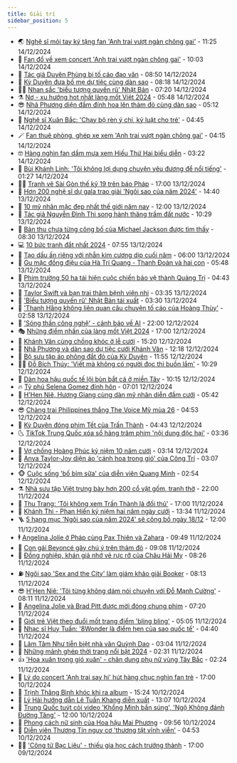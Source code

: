 ```yaml
---
title: Giải trí
sidebar_position: 5
---
```


<!-- vnexpress-giai-tri:START -->
- 🌏 [Nghệ sĩ mỏi tay ký tặng fan &#39;Anh trai vượt ngàn chông gai&#39;](https://vnexpress.net/nghe-si-moi-tay-ky-tang-fan-anh-trai-vuot-ngan-chong-gai-4827888.html) - 11:25 14/12/2024
- 💫 [Fan đổ về xem concert &#39;Anh trai vượt ngàn chông gai&#39;](https://vnexpress.net/fan-do-ve-xem-concert-anh-trai-vuot-ngan-chong-gai-4827868.html) - 10:03 14/12/2024
- 🌮 [Tác giả Duyên Phùng bị tố cáo đạo văn](https://vnexpress.net/tac-gia-duyen-phung-bi-to-cao-dao-van-4827832.html) - 08:50 14/12/2024
- 🧠 [Kỳ Duyên đưa bố mẹ dự tiệc cùng dàn sao](https://vnexpress.net/ky-duyen-dua-bo-me-du-tiec-cung-dan-sao-vnepre-4827825.html) - 08:18 14/12/2024
- 👨‍🏫 [Nhan sắc &#39;biểu tượng quyến rũ&#39; Nhật Bản](https://vnexpress.net/nhan-sac-bieu-tuong-quyen-ru-nhat-ban-vnepre-4827763.html) - 07:20 14/12/2024
- ⚗️ [Nơ - xu hướng hot nhất làng mốt Việt 2024](https://vnexpress.net/no-xu-huong-hot-nhat-lang-mot-viet-2024-4827791.html) - 05:48 14/12/2024
- 😎 [Nhã Phương diện đầm đính hoa lên thảm đỏ cùng dàn sao](https://vnexpress.net/nha-phuong-dien-dam-dinh-hoa-len-tham-do-cung-dan-sao-vnepre-4827771.html) - 05:12 14/12/2024
- 🫣 [Nghệ sĩ Xuân Bắc: &#39;Chạy bộ rèn ý chí, kỷ luật cho trẻ&#39;](https://vnexpress.net/nghe-si-xuan-bac-chay-bo-ren-y-chi-ky-luat-cho-tre-4827741.html) - 04:45 14/12/2024
- 🪄 [Fan thuê phòng, ghép xe xem &#39;Anh trai vượt ngàn chông gai&#39;](https://vnexpress.net/fan-thue-phong-ghep-xe-xem-anh-trai-vuot-ngan-chong-gai-4827716.html) - 04:15 14/12/2024
- 🤓 [Hàng nghìn fan dầm mưa xem Hiếu Thứ Hai biểu diễn](https://vnexpress.net/hang-nghin-fan-dam-mua-xem-hieu-thu-hai-bieu-dien-4827717.html) - 03:22 14/12/2024
- 🫶 [Bùi Khánh Linh: &#39;Tôi không lợi dụng chuyện yêu đương để nổi tiếng&#39;](https://vnexpress.net/bui-khanh-linh-toi-khong-loi-dung-chuyen-yeu-duong-de-noi-tieng-vnepre-4826408.html) - 01:27 14/12/2024
- 🧑‍🏫 [Tranh vẽ Sài Gòn thế kỷ 19 trên báo Pháp](https://vnexpress.net/tranh-ve-sai-gon-the-ky-19-tren-bao-phap-4824836.html) - 17:00 13/12/2024
- 🦄 [Hơn 200 nghệ sĩ dự gala trao giải &#39;Ngôi sao của năm 2024&#39;](https://vnexpress.net/hon-200-nghe-si-du-gala-trao-giai-ngoi-sao-cua-nam-2024-4827635.html) - 14:40 13/12/2024
- 💫 [10 mỹ nhân mặc đẹp nhất thế giới năm nay](https://vnexpress.net/10-my-nhan-mac-dep-nhat-the-gioi-nam-nay-4827322.html) - 12:00 13/12/2024
- 🎊 [Tác giả Nguyễn Đình Thi song hành thăng trầm đất nước](https://vnexpress.net/tac-gia-nguyen-dinh-thi-song-hanh-thang-tram-dat-nuoc-vnepre-4827440.html) - 10:29 13/12/2024
- 👹 [Bản thu chưa từng công bố của Michael Jackson được tìm thấy](https://vnexpress.net/ban-thu-chua-tung-cong-bo-cua-michael-jackson-duoc-tim-thay-4827355.html) - 08:30 13/12/2024
- 💻 [10 bức tranh đắt nhất 2024](https://vnexpress.net/10-buc-tranh-dat-nhat-2024-4826823.html) - 07:55 13/12/2024
- 🤡 [Tạo dấu ấn riêng với nhẫn kim cương dịp cuối năm](https://vnexpress.net/tao-dau-an-rieng-voi-nhan-kim-cuong-dip-cuoi-nam-4827105.html) - 06:00 13/12/2024
- 🥰 [Gu mặc đồng điệu của Hà Trí Quang - Thanh Đoàn và hai con](https://vnexpress.net/gu-mac-dong-dieu-cua-ha-tri-quang-thanh-doan-va-hai-con-4825618.html) - 05:48 13/12/2024
- 🚀 [Phim trường 50 ha tái hiện cuộc chiến bảo vệ thành Quảng Trị](https://vnexpress.net/phim-truong-50-ha-tai-hien-cuoc-chien-bao-ve-thanh-quang-tri-4826039.html) - 04:43 13/12/2024
- 📝 [Taylor Swift và bạn trai thăm bệnh viện nhi](https://vnexpress.net/taylor-swift-va-ban-trai-tham-benh-vien-nhi-4827260.html) - 03:35 13/12/2024
- 🐲 [&#39;Biểu tượng quyến rũ&#39; Nhật Bản tái xuất](https://vnexpress.net/bieu-tuong-quyen-ru-nhat-ban-tai-xuat-vnepre-4827273.html) - 03:30 13/12/2024
- 🎃 [&#39;Thanh Hằng không liên quan câu chuyện tố cáo của Hoàng Thùy&#39;](https://vnexpress.net/thanh-hang-khong-lien-quan-cau-chuyen-to-cao-cua-hoang-thuy-4827142.html) - 02:58 13/12/2024
- 🤠 [&#39;Sóng thần công nghệ&#39; - cảnh báo về AI](https://vnexpress.net/song-than-cong-nghe-canh-bao-ve-ai-4827081.html) - 22:00 12/12/2024
- 🎭 [Những điểm nhấn của làng mốt Việt 2024](https://vnexpress.net/nhung-diem-nhan-cua-lang-mot-viet-2024-4826907.html) - 17:00 12/12/2024
- 🧰 [Khánh Vân cùng chồng khóc ở lễ cưới](https://vnexpress.net/khanh-van-cung-chong-khoc-o-le-cuoi-vnepre-4827161.html) - 15:20 12/12/2024
- 🦍 [Nhã Phương và dàn sao dự tiệc cưới Khánh Vân](https://vnexpress.net/nha-phuong-va-dan-sao-du-tiec-cuoi-khanh-van-vnepre-4827138.html) - 12:18 12/12/2024
- 🌝 [Bộ sưu tập áo phông đắt đỏ của Kỳ Duyên](https://vnexpress.net/bo-suu-tap-ao-phong-dat-do-cua-ky-duyen-4826623.html) - 11:55 12/12/2024
- 🧑‍💻 [Đỗ Bích Thúy: &#39;Viết mà không có người đọc thì buồn lắm&#39;](https://vnexpress.net/do-bich-thuy-viet-ma-khong-co-nguoi-doc-thi-buon-lam-vnepre-4825986.html) - 10:29 12/12/2024
- 🥸 [Dàn hoa hậu quốc tế lội bùn bắt cá ở miền Tây](https://vnexpress.net/dan-hoa-hau-quoc-te-loi-bun-bat-ca-o-mien-tay-vnepre-4827046.html) - 10:15 12/12/2024
- 🔥 [Tỷ phú Selena Gomez đính hôn](https://vnexpress.net/ty-phu-selena-gomez-dinh-hon-4826934.html) - 07:01 12/12/2024
- 🐎 [H&#39;Hen Niê, Hương Giang cùng dàn mỹ nhân diễn đầm cưới](https://vnexpress.net/h-hen-nie-huong-giang-cung-dan-my-nhan-dien-dam-cuoi-4826855.html) - 05:42 12/12/2024
- 😎 [Chàng trai Philippines thắng The Voice Mỹ mùa 26](https://vnexpress.net/chang-trai-philippines-thang-the-voice-my-mua-26-4826864.html) - 04:53 12/12/2024
- 🦄 [Kỳ Duyên đóng phim Tết của Trấn Thành](https://vnexpress.net/ky-duyen-dong-phim-tet-cua-tran-thanh-4826912.html) - 04:43 12/12/2024
- 🌜 [TikTok Trung Quốc xóa sổ hàng trăm phim &#39;nội dung độc hại&#39;](https://vnexpress.net/tiktok-trung-quoc-xoa-so-hang-tram-phim-noi-dung-doc-hai-4826833.html) - 03:36 12/12/2024
- 🚦 [Vợ chồng Hoàng Phúc kỷ niệm 10 năm cưới](https://vnexpress.net/vo-chong-hoang-phuc-ky-niem-10-nam-cuoi-4826089.html) - 03:14 12/12/2024
- 🧐 [Anya Taylor-Joy diện áo &#39;cánh hoa trong gió&#39; của Công Trí](https://vnexpress.net/anya-taylor-joy-dien-ao-canh-hoa-trong-gio-cua-cong-tri-4826847.html) - 03:07 12/12/2024
- 🐵 [Cuộc sống &#39;bố bỉm sữa&#39; của diễn viên Quang Minh](https://vnexpress.net/cuoc-song-bo-bim-sua-cua-dien-vien-quang-minh-4826662.html) - 02:54 12/12/2024
- ⚗️ [Nhà sưu tập Việt trưng bày hơn 200 cổ vật gốm, tranh thờ](https://vnexpress.net/nha-suu-tap-viet-trung-bay-hon-200-co-vat-gom-tranh-tho-4825679.html) - 22:00 11/12/2024
- 👺 [Thu Trang: &#39;Tôi không xem Trấn Thành là đối thủ&#39;](https://vnexpress.net/thu-trang-toi-khong-xem-tran-thanh-la-doi-thu-4826351.html) - 17:00 11/12/2024
- 🌊 [Khánh Thi - Phan Hiển kỷ niệm hai năm ngày cưới](https://vnexpress.net/khanh-thi-phan-hien-ky-niem-hai-nam-ngay-cuoi-4826660.html) - 13:34 11/12/2024
- 🪜 [5 hạng mục &#39;Ngôi sao của năm 2024&#39; sẽ công bố ngày 18/12](https://vnexpress.net/5-hang-muc-ngoi-sao-cua-nam-2024-se-cong-bo-ngay-18-12-4826364.html) - 12:00 11/12/2024
- 🕴 [Angelina Jolie ở Pháp cùng Pax Thiên và Zahara](https://vnexpress.net/angelina-jolie-o-phap-cung-pax-thien-va-zahara-4826618.html) - 09:49 11/12/2024
- 💃 [Con gái Beyoncé gây chú ý trên thảm đỏ](https://vnexpress.net/con-gai-beyonce-gay-chu-y-tren-tham-do-4826505.html) - 09:08 11/12/2024
- 🦄 [Đồng nghiệp, khán giả nhớ vẻ rực rỡ của Châu Hải My](https://vnexpress.net/dong-nghiep-khan-gia-nho-ve-ruc-ro-cua-chau-hai-my-4826514.html) - 08:26 11/12/2024
- ⛽️ [Ngôi sao &#39;Sex and the City&#39; làm giám khảo giải Booker](https://vnexpress.net/ngoi-sao-sex-and-the-city-lam-giam-khao-giai-booker-4826405.html) - 08:13 11/12/2024
- 😎 [H&#39;Hen Niê: &#39;Tôi từng không dám nói chuyện với Đỗ Mạnh Cường&#39;](https://vnexpress.net/h-hen-nie-toi-tung-khong-dam-noi-chuyen-voi-do-manh-cuong-4826054.html) - 08:11 11/12/2024
- 🌊 [Angelina Jolie và Brad Pitt được mời đóng chung phim](https://vnexpress.net/angelina-jolie-va-brad-pitt-duoc-moi-dong-chung-phim-4826338.html) - 07:20 11/12/2024
- 🐲 [Giới trẻ Việt theo đuổi mốt trang điểm &#39;bling bling&#39;](https://vnexpress.net/gioi-tre-viet-theo-duoi-mot-trang-diem-bling-bling-4826410.html) - 05:05 11/12/2024
- 💂 [Nhạc sĩ Huy Tuấn: &#39;8Wonder là điểm hẹn của sao quốc tế&#39;](https://vnexpress.net/nhac-si-huy-tuan-8wonder-la-diem-hen-cua-sao-quoc-te-4826459.html) - 04:40 11/12/2024
- 🙉 [Lâm Tâm Như tiễn biệt nhà văn Quỳnh Dao](https://vnexpress.net/lam-tam-nhu-tien-biet-nha-van-quynh-dao-4826328.html) - 03:04 11/12/2024
- 💪 [Những mảnh ghép thời trang nổi bật 2024](https://vnexpress.net/nhung-manh-ghep-thoi-trang-noi-bat-2024-4825967.html) - 02:31 11/12/2024
- 👍 [&#39;Hoa xuân trong gió xuân&#39; - chân dung phụ nữ vùng Tây Bắc](https://vnexpress.net/hoa-xuan-trong-gio-xuan-chan-dung-phu-nu-vung-tay-bac-4821105.html) - 02:24 11/12/2024
- 💪 [Lý do concert &#39;Anh trai say hi&#39; hút hàng chục nghìn fan trẻ](https://vnexpress.net/ly-do-concert-anh-trai-say-hi-hut-hang-chuc-nghin-fan-tre-4825950.html) - 17:00 10/12/2024
- 💄 [Trịnh Thăng Bình khóc khi ra album](https://vnexpress.net/trinh-thang-binh-khoc-khi-ra-album-4826211.html) - 15:24 10/12/2024
- 🦩 [Lý Hải hướng dẫn Lê Tuấn Khang diễn xuất](https://vnexpress.net/ly-hai-huong-dan-le-tuan-khang-dien-xuat-4826177.html) - 13:07 10/12/2024
- 🥸 [Trung Quốc tuýt còi video &#39;Khổng Minh bắn súng&#39;, &#39;Ngộ Không đánh Đường Tăng&#39;](https://vnexpress.net/trung-quoc-tuyt-coi-video-khong-minh-ban-sung-ngo-khong-danh-duong-tang-4826079.html) - 12:00 10/12/2024
- 🧰 [Phong cách nữ sinh của Hoa hậu Mai Phương](https://vnexpress.net/phong-cach-nu-sinh-cua-hoa-hau-mai-phuong-4825498.html) - 09:56 10/12/2024
- 💼 [Diễn viên Thương Tín nguy cơ &#39;thương tật vĩnh viễn&#39;](https://vnexpress.net/dien-vien-thuong-tin-nguy-co-thuong-tat-vinh-vien-4823592.html) - 04:53 10/12/2024
- 🧑‍💻 [&#39;Công tử Bạc Liêu&#39; - thiếu gia học cách trưởng thành](https://vnexpress.net/giai-tri/phim/thu-vien-phim/cong-tu-bac-lieu-757) - 17:00 09/12/2024<!-- vnexpress-giai-tri:END -->
